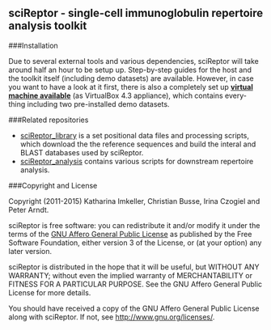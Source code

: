 sciReptor - single-cell immunoglobulin repertoire analysis toolkit
------------------------------------------------------------------

###Installation

Due to several external tools and various dependencies, sciReptor will take
around half an hour to be setup up. Step-by-step guides for the host and the
toolkit itself (including demo datasets) are available. However, in case you
want to have a look at it first, there is also a completely set up **[virtual
machine available][]** (as VirtualBox 4.3 appliance), which contains every-
thing including two pre-installed demo datasets.

[virtual machine available]: http://b-cell-immunology.dkfz.de/sciReptor_VMs/

###Related repositories

- [sciReptor_library](https://github.com/b-cell-immunology/sciReptor_library)
  is a set positional data files and processing scripts, which download the 
  the reference sequences and build the interal and BLAST databases used by
  sciReptor.
- [sciReptor_analysis](https://github.com/b-cell-immunology/sciReptor_analysis)
  contains various scripts for downstream repertoire analysis.


###Copyright and License

Copyright (2011-2015) Katharina Imkeller, Christian Busse, Irina Czogiel and
Peter Arndt.

sciReptor is free software: you can redistribute it and/or modify it under
the terms of the [GNU Affero General Public License][] as published by the
Free Software Foundation, either version 3 of the License, or (at your
option) any later version.

sciReptor is distributed in the hope that it will be useful, but WITHOUT
ANY WARRANTY; without even the implied warranty of MERCHANTABILITY or
FITNESS FOR A PARTICULAR PURPOSE. See the GNU Affero General Public License
for more details.

You should have received a copy of the GNU Affero General Public License
along with sciReptor. If not, see <http://www.gnu.org/licenses/>.

[GNU Affero General Public License]:https://www.gnu.org/licenses/agpl.html
